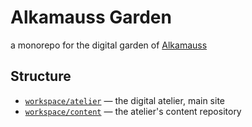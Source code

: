 # Alkamauss Garden

a monorepo for the digital garden of [Alkamauss](https://mauss.dev)

## Structure

- [`workspace/atelier`](./workspace/atelier) — the digital atelier, main site
- [`workspace/content`](./workspace/content) — the atelier's content repository
